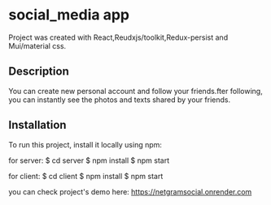 # social_media app

Project was created with React,Reudxjs/toolkit,Redux-persist and Mui/material css.

## Description
You can create new personal account and follow your friends.fter following, you can instantly see the photos and texts shared by your friends.  

## Installation
To run this project, install it locally using npm:

for server: 
$ cd server
$ npm install
$ npm start

for client:
$ cd client
$ npm install
$ npm start

 you can check project's demo here: https://netgramsocial.onrender.com
